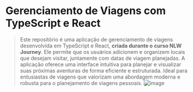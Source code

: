 # Gerenciamento de Viagens com TypeScript e React
> Este repositório é uma aplicação de gerenciamento de viagens desenvolvida em TypeScript e React, **criada durante o curso NLW Journey**. Ele permite que os usuários adicionem e organizem locais que desejam visitar, juntamente com datas de viagem planejadas. A aplicação oferece uma interface intuitiva para planejar e visualizar suas próximas aventuras de forma eficiente e estruturada. Ideal para entusiastas de viagens que valorizam uma abordagem moderna e robusta para o planejamento de viagens pessoais.
![image](https://github.com/user-attachments/assets/c541dc6f-c1fb-4990-85c2-290fab81085d)
